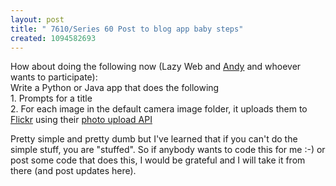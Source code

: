 ```yaml
---
layout: post
title: " 7610/Series 60 Post to blog app baby steps"
created: 1094582693
---
```

<p>
How about doing the following now (Lazy Web and <a href="http://anarkystic.com/blog/">Andy</a> and whoever wants to participate):
<br />Write a Python or Java app that does the following
<br />1. Prompts for a title
<br />2. For each image in the default camera image folder, it uploads them to <a href="http://flickr.com/">Flickr</a> using their <a href="http://www.flickr.com/services/api/upload.api.html">photo upload API</a>
</p><p>
Pretty simple and pretty dumb but I've learned that if you can't do the simple stuff, you are "stuffed". So if anybody wants to code this for me :-) or post some code that does this, I would be grateful and I will take it from there (and post updates here).
</p>

